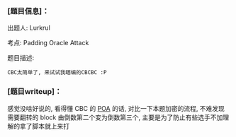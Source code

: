 ### [题目信息]：

出题人: Lurkrul

考点: Padding Oracle Attack

题目描述:

```
CBC太简单了, 来试试我瞎编的CBCBC :P
```

### [题目writeup]：

感觉没啥好说的, 看得懂 CBC 的 [POA](https://en.wikipedia.org/wiki/Padding_oracle_attack) 的话, 对比一下本题加密的流程, 不难发现需要翻转的 block 由倒数第二个变为倒数第三个, 主要是为了防止有些选手不加理解的拿了脚本就上来打


